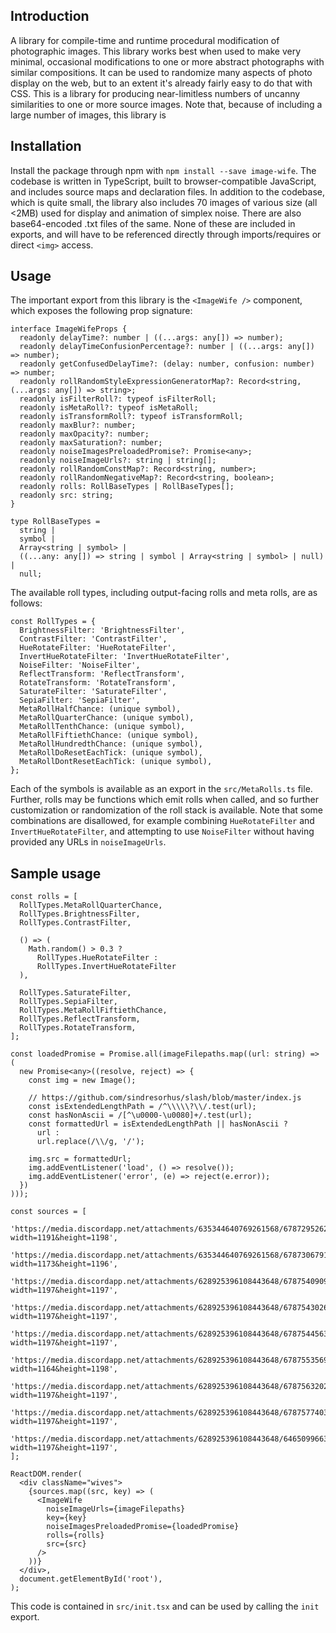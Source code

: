 ## Introduction

A library for compile-time and runtime procedural modification of photographic images. This library works best when used to make very minimal, occasional modifications to one or more abstract photographs with similar compositions. It can be used to randomize many aspects of photo display on the web, but to an extent it's already fairly easy to do that with CSS. This is a library for producing near-limitless numbers of uncanny similarities to one or more source images. Note that, because of including a large number of images, this library is 

## Installation

Install the package through npm with `npm install --save image-wife`. The codebase is written in TypeScript, built to browser-compatible JavaScript, and includes source maps and declaration files. In addition to the codebase, which is quite small, the library also includes 70 images of various size (all <2MB) used for display and animation of simplex noise. There are also base64-encoded .txt files of the same. None of these are included in exports, and will have to be referenced directly through imports/requires or direct `<img>` access.

## Usage

The important export from this library is the `<ImageWife />` component, which exposes the following prop signature:

```tsx
interface ImageWifeProps {
  readonly delayTime?: number | ((...args: any[]) => number);
  readonly delayTimeConfusionPercentage?: number | ((...args: any[]) => number);
  readonly getConfusedDelayTime?: (delay: number, confusion: number) => number;
  readonly rollRandomStyleExpressionGeneratorMap?: Record<string, (...args: any[]) => string>;
  readonly isFilterRoll?: typeof isFilterRoll;
  readonly isMetaRoll?: typeof isMetaRoll;
  readonly isTransformRoll?: typeof isTransformRoll;
  readonly maxBlur?: number;
  readonly maxOpacity?: number;
  readonly maxSaturation?: number;
  readonly noiseImagesPreloadedPromise?: Promise<any>;
  readonly noiseImageUrls?: string | string[];
  readonly rollRandomConstMap?: Record<string, number>;
  readonly rollRandomNegativeMap?: Record<string, boolean>;
  readonly rolls: RollBaseTypes | RollBaseTypes[];
  readonly src: string;
}

type RollBaseTypes =
  string |
  symbol |
  Array<string | symbol> |
  ((...any: any[]) => string | symbol | Array<string | symbol> | null) |
  null;
```

The available roll types, including output-facing rolls and meta rolls, are as follows:

```tsx
const RollTypes = {
  BrightnessFilter: 'BrightnessFilter',
  ContrastFilter: 'ContrastFilter',
  HueRotateFilter: 'HueRotateFilter',
  InvertHueRotateFilter: 'InvertHueRotateFilter',
  NoiseFilter: 'NoiseFilter',
  ReflectTransform: 'ReflectTransform',
  RotateTransform: 'RotateTransform',
  SaturateFilter: 'SaturateFilter',
  SepiaFilter: 'SepiaFilter',
  MetaRollHalfChance: (unique symbol),
  MetaRollQuarterChance: (unique symbol),
  MetaRollTenthChance: (unique symbol),
  MetaRollFiftiethChance: (unique symbol),
  MetaRollHundredthChance: (unique symbol),
  MetaRollDoResetEachTick: (unique symbol),
  MetaRollDontResetEachTick: (unique symbol),
};
```

Each of the symbols is available as an export in the `src/MetaRolls.ts` file. Further, rolls may be functions which emit rolls when called, and so further customization or randomization of the roll stack is available. Note that some combinations are disallowed, for example combining `HueRotateFilter` and `InvertHueRotateFilter`, and attempting to use `NoiseFilter` without having provided any URLs in `noiseImageUrls`.

## Sample usage

```tsx
const rolls = [
  RollTypes.MetaRollQuarterChance,
  RollTypes.BrightnessFilter,
  RollTypes.ContrastFilter,

  () => (
    Math.random() > 0.3 ?
      RollTypes.HueRotateFilter :
      RollTypes.InvertHueRotateFilter
  ),

  RollTypes.SaturateFilter,
  RollTypes.SepiaFilter,
  RollTypes.MetaRollFiftiethChance,
  RollTypes.ReflectTransform,
  RollTypes.RotateTransform,
];

const loadedPromise = Promise.all(imageFilepaths.map((url: string) => (
  new Promise<any>((resolve, reject) => {
    const img = new Image();

    // https://github.com/sindresorhus/slash/blob/master/index.js
    const isExtendedLengthPath = /^\\\\\?\\/.test(url);
    const hasNonAscii = /[^\u0000-\u0080]+/.test(url);
    const formattedUrl = isExtendedLengthPath || hasNonAscii ?
      url :
      url.replace(/\\/g, '/');

    img.src = formattedUrl;
    img.addEventListener('load', () => resolve());
    img.addEventListener('error', (e) => reject(e.error));
  })
)));

const sources = [
  'https://media.discordapp.net/attachments/635344640769261568/678729526217408582/20200216_172804.jpg?width=1191&height=1198',
  'https://media.discordapp.net/attachments/635344640769261568/678730679156080650/20200216_173301.jpg?width=1173&height=1196',
  'https://media.discordapp.net/attachments/628925396108443648/678754090997776417/20200216_190539.jpg?width=1197&height=1197',
  'https://media.discordapp.net/attachments/628925396108443648/678754302604345344/20200215_151225.jpg?width=1197&height=1197',
  'https://media.discordapp.net/attachments/628925396108443648/678754456396890112/20200215_111702.jpg?width=1197&height=1197',
  'https://media.discordapp.net/attachments/628925396108443648/678755356968615966/20200216_191104.jpg?width=1164&height=1198',
  'https://media.discordapp.net/attachments/628925396108443648/678756320215695390/20200216_191429.jpg?width=1197&height=1197',
  'https://media.discordapp.net/attachments/628925396108443648/678757740381863938/20200216_192036.jpg?width=1197&height=1197',
  'https://media.discordapp.net/attachments/628925396108443648/646509966311555083/20191119_184328.jpg?width=1197&height=1197',
];

ReactDOM.render(
  <div className="wives">
    {sources.map((src, key) => (
      <ImageWife
        noiseImageUrls={imageFilepaths}
        key={key}
        noiseImagesPreloadedPromise={loadedPromise}
        rolls={rolls}
        src={src}
      />
    ))}
  </div>,
  document.getElementById('root'),
);
```

This code is contained in `src/init.tsx` and can be used by calling the `init` export.
